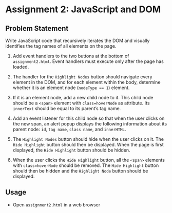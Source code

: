 # Assignment 2: JavaScript and DOM

## Problem Statement 

Write JavaScript code that recursively iterates the DOM and visually identifies the tag names of all elements on the page. 

1. Add event handlers to the two buttons at the bottom of `assignment2.html`. Event handlers must execute only after the page has loaded.

2. The handler for the `Highlight Nodes` button should navigate every element in the DOM, and for each element within the body, determine whether it is an element node (`nodeType == 1`) element.

3. If it is an element node, add a new child node to it. This child node should be a `<span>` element with `class=hoverNode` as attribute. Its `innerText` should be equal to its parent’s tag name.

4. Add an event listener for this child node so that when the user clicks on the new span, an alert popup displays the following information about its parent node: `id`, `tag name`, `class name`, and `innerHTML`.

5. The `Highlight Nodes` button should hide when the user clicks on it. The `Hide Highlight` button should then be displayed. When the page is first displayed, the `Hide Highlight` button should be hidden.

6. When the user clicks the `Hide Highlight` button, all the `<span>` elements with `class=hoverNode` should be removed. The `Hide Highlight` button should then be hidden and the `Highlight Node` button should be displayed.


## Usage 

- Open `assignment2.html` in a web browser
